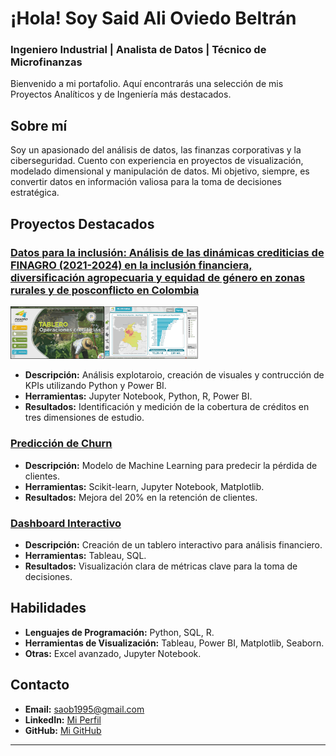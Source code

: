 # ¡Hola! Soy Said Ali Oviedo Beltrán
### Ingeniero Industrial | Analista de Datos | Técnico de Microfinanzas

Bienvenido a mi portafolio. Aquí encontrarás una selección de mis Proyectos Analíticos y de Ingeniería más destacados.

## Sobre mí
Soy un apasionado del análisis de datos, las finanzas corporativas y la ciberseguridad. Cuento con experiencia en proyectos de visualización, modelado dimensional y manipulación de datos. Mi objetivo, siempre, es convertir datos en información valiosa para la toma de decisiones estratégica.

## Proyectos Destacados
### [Datos para la inclusión: Análisis de las dinámicas crediticias de FINAGRO (2021-2024) en la inclusión financiera, diversificación agropecuaria y equidad de género en zonas rurales y de posconflicto en Colombia](https://github.com/saob007/Data-Analysis---Agrocr-ditos-FINAGRO-2023)
<img src="assets/img/dashboard_preview.png" alt="Proyecto 1" width="300">

- **Descripción:** Análisis explotaroio, creación de visuales y contrucción de KPIs utilizando Python y Power BI.
- **Herramientas:** Jupyter Notebook, Python, R, Power BI.
- **Resultados:** Identificación y medición de la cobertura de créditos en tres dimensiones de estudio.

### [Predicción de Churn](#)
- **Descripción:** Modelo de Machine Learning para predecir la pérdida de clientes.
- **Herramientas:** Scikit-learn, Jupyter Notebook, Matplotlib.
- **Resultados:** Mejora del 20% en la retención de clientes.

### [Dashboard Interactivo](#)
- **Descripción:** Creación de un tablero interactivo para análisis financiero.
- **Herramientas:** Tableau, SQL.
- **Resultados:** Visualización clara de métricas clave para la toma de decisiones.

## Habilidades
- **Lenguajes de Programación:** Python, SQL, R.
- **Herramientas de Visualización:** Tableau, Power BI, Matplotlib, Seaborn.
- **Otras:** Excel avanzado, Jupyter Notebook.

## Contacto
- **Email:** [saob1995@gmail.com](mailto:saob1995@gmail.com)
- **LinkedIn:** [Mi Perfil](https://www.linkedin.com/in/saidalioviedo/)
- **GitHub:** [Mi GitHub](https://github.com/saob007)

---

